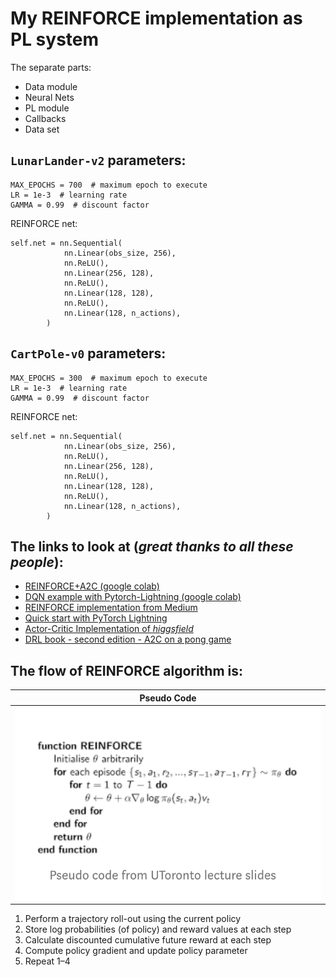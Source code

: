 # My REINFORCE implementation as PL system
The separate parts:
- Data module
- Neural Nets
- PL module
- Callbacks
- Data set

## `LunarLander-v2` parameters:
```
MAX_EPOCHS = 700  # maximum epoch to execute
LR = 1e-3  # learning rate
GAMMA = 0.99  # discount factor
```
REINFORCE net:
```
self.net = nn.Sequential(
            nn.Linear(obs_size, 256),
            nn.ReLU(),
            nn.Linear(256, 128),
            nn.ReLU(),
            nn.Linear(128, 128),
            nn.ReLU(),
            nn.Linear(128, n_actions),
        )
```

## `CartPole-v0` parameters:
```
MAX_EPOCHS = 300  # maximum epoch to execute
LR = 1e-3  # learning rate
GAMMA = 0.99  # discount factor
```
REINFORCE net:
```
self.net = nn.Sequential(
            nn.Linear(obs_size, 256),
            nn.ReLU(),
            nn.Linear(256, 128),
            nn.ReLU(),
            nn.Linear(128, 128),
            nn.ReLU(),
            nn.Linear(128, n_actions),
        )
```

## The links to look at (*great thanks to all these people*):

- [REINFORCE+A2C (google colab)](https://colab.research.google.com/github/yfletberliac/rlss-2019/blob/master/labs/DRL.01.REINFORCE%2BA2C.ipynb#scrollTo=aNH3udIuyFgK)
- [DQN example with Pytorch-Lightning (google colab)](https://colab.research.google.com/drive/1F_RNcHzTfFuQf-LeKvSlud6x7jXYkG31#scrollTo=7uQVI-xv9Ddj)
- [REINFORCE implementation from Medium](https://medium.com/@thechrisyoon/deriving-policy-gradients-and-implementing-reinforce-f887949bd63)
- [Quick start with PyTorch Lightning](https://pytorch-lightning.readthedocs.io/en/latest/new-project.html)
- [Actor-Critic Implementation of *higgsfield*](https://github.com/higgsfield/RL-Adventure-2/blob/master/1.actor-critic.ipynb)
- [DRL book - second edition - A2C on a pong game](https://github.com/PacktPublishing/Deep-Reinforcement-Learning-Hands-On-Second-Edition/blob/master/Chapter12/02_pong_a2c.py)


## The flow of REINFORCE algorithm is:

Pseudo Code                 |
--------------------------- |
![pseudo code](static/reinforce_pseudo_code.png) |

1. Perform a trajectory roll-out using the current policy
2. Store log probabilities (of policy) and reward values at each step
3. Calculate discounted cumulative future reward at each step
4. Compute policy gradient and update policy parameter
5. Repeat 1–4
